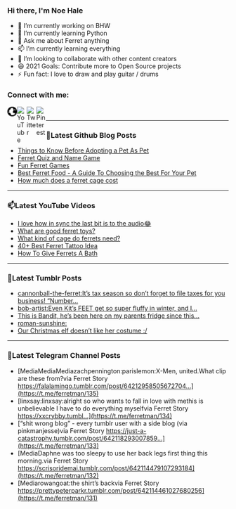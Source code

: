 ### Hi there, I'm Noe Hale

- 🔭 I’m currently working on BHW
- 🌱 I’m currently learning Python
- 💬 Ask me about Ferret anything
- 📫 I’m currently learning everything
- 🔭 I’m looking to collaborate with other content creators
- 😄 2021 Goals: Contribute more to Open Source projects
- ⚡ Fun fact: I love to draw and play guitar / drums

### Connect with me:

[<img align="left" alt="ferretvoice.com" width="22px" src="https://raw.githubusercontent.com/iconic/open-iconic/master/svg/globe.svg" />](https://ferretvoice.com)
[<img align="left" alt="YouTube" width="22px" src="https://cdn.jsdelivr.net/npm/simple-icons@v3/icons/youtube.svg" />](https://www.youtube.com/channel/UCk665XTfaMLVwFVWUmgnDiw)
[<img align="left" alt="Twitter" width="22px" src="https://cdn.jsdelivr.net/npm/simple-icons@v3/icons/twitter.svg" />](https://twitter.com/voiceferret)
[<img align="left" alt="Pinterest" width="22px" src="https://cdn.jsdelivr.net/npm/simple-icons@v3/icons/pinterest.svg" />](https://www.pinterest.com/voiceferret/)

<br />

---
### 🔭Latest Github Blog Posts
<!-- GITHUB:START -->
- [Things to Know Before Adopting a Pet As Pet](http://noehale.github.io/things-to-know-before-adopting-a-pet-as-pet/)
- [Ferret Quiz and Name Game](http://noehale.github.io/ferret-quiz/)
- [Fun Ferret Games](http://noehale.github.io/fun-ferret-games/)
- [Best Ferret Food - A Guide To Choosing the Best For Your Pet](http://noehale.github.io/best-ferret-food/)
- [How much does a ferret cage cost](http://noehale.github.io/how-much-does-a-ferret-cage-cost/)
<!-- GITHUB:END -->
---
### 📫Latest YouTube Videos

<!-- YOUTUBE:START -->
- [I love how in sync the last bit is to the audio😂](https://www.youtube.com/watch?v=WHBeGHwSlGY)
- [What are good ferret toys?](https://www.youtube.com/watch?v=tPxRilBzc0s)
- [What kind of cage do ferrets need?](https://www.youtube.com/watch?v=xzz6hC3sR5A)
- [40+ Best Ferret Tattoo Idea](https://www.youtube.com/watch?v=KIKqduR6Xcs)
- [How To Give Ferrets A Bath](https://www.youtube.com/watch?v=A0nwywkhTSg)
<!-- YOUTUBE:END -->

---
### 📝Latest Tumblr Posts

<!-- TUMBLR:START -->
- [cannonball-the-ferret:It’s tax season so don’t forget to file taxes for you business! “Number...](https://come-forth-into-the-light.tumblr.com/post/642140905334259712)
- [bob-artist:Even Kit’s FEET get so super fluffy in winter, and I...](https://come-forth-into-the-light.tumblr.com/post/642118229818507264)
- [This is Bandit, he’s been here on my parents fridge since this...](https://come-forth-into-the-light.tumblr.com/post/642095596455493632)
- [roman-sunshine:](https://come-forth-into-the-light.tumblr.com/post/642050303610535936)
- [Our Christmas elf doesn’t like her costume :/](https://come-forth-into-the-light.tumblr.com/post/642027631669362688)
<!-- TUMBLR:END -->
---
### 📝Latest Telegram Channel Posts

<!-- TELEGRAM:START -->
- [MediaMediaMediazachpennington:parislemon:X-Men, united.What clip are these from?via Ferret Story https://falalamingo.tumblr.com/post/64212958505672704...](https://t.me/ferretman/135)
- [linxsay:linxsay:alright so who wants to fall in love with methis is unbelievable I have to do everything myselfvia Ferret Story https://xxcrybby.tumbl...](https://t.me/ferretman/134)
- [“shit wrong blog” - every tumblr user with a side blog (via pinkmanjesse)via Ferret Story https://just-a-catastrophy.tumblr.com/post/642118293007859...](https://t.me/ferretman/133)
- [MediaDaphne was too sleepy to use her back legs first thing this morning.via Ferret Story https://scrisoridemai.tumblr.com/post/642114479107293184](https://t.me/ferretman/132)
- [Mediarowangoat:the shirt’s backvia Ferret Story https://prettypeterparkr.tumblr.com/post/642114461027680256](https://t.me/ferretman/131)
<!-- TELEGRAM:END -->
